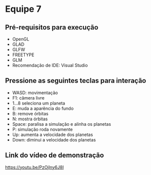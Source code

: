 # Equipe 7

## Pré-requisitos para execução
- OpenGL
- GLAD
- GLFW
- FREETYPE
- GLM
- Recomendação de IDE: Visual Studio



## Pressione as seguintes teclas para interação

  - WASD: movimentação
  - F1: câmera livre
  - 1...8 seleciona um planeta
  - E: muda a aparência do fundo
  - B: remove órbitas
  - N: mostra órbitas
  - Space: paralisa a simulação e alinha os planetas
  - P: simulação roda novamente
  - Up: aumenta a velocidade dos planetas 
  - Down: diminui a velocidade dos planetas
   

## Link do vídeo de demonstração
https://youtu.be/PzOjlny6J8I
